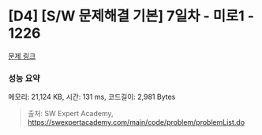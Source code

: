 # [D4] [S/W 문제해결 기본] 7일차 - 미로1 - 1226 

[문제 링크](https://swexpertacademy.com/main/code/problem/problemDetail.do?contestProbId=AV14vXUqAGMCFAYD) 

### 성능 요약

메모리: 21,124 KB, 시간: 131 ms, 코드길이: 2,981 Bytes



> 출처: SW Expert Academy, https://swexpertacademy.com/main/code/problem/problemList.do